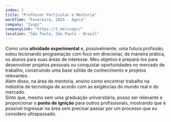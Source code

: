 ```yaml
---
index: 1
title: "Professor Particular e Mentoria"
workTime: "Fevereiro, 2025 - Agora"
company: "Ivopc"
companyLink: "https://t.me/ivopc/"
location: "São Paulo, São Paulo - Brasil"
---
```

<p>
Como uma <b>atividade experimental</b> e, possivelmente, uma futura profissão, estou lecionando programação com foco em direcionar, de maneira prática, os alunos para suas áreas de interesse. Meu objetivo é prepará-los para desenvolver projetos pessoais ou conquistar oportunidades no mercado de trabalho, construindo uma base sólida de conhecimento e projetos relevantes.<br>
Além disso, na área de mentoria, ensino como encontrar trabalho na indústria de tecnologia de acordo com as exigências do mundo real e do mercado.<br>
Sinto que, mesmo sem uma graduação universitária, posso ser relevante e proporcionar o <b>ponto de ignição</b> para outros profissionais, mostrando que é possível ingressar na área sem precisar passar por um processo que eu considero ultrapassado.
</p>
<ul style="display: none;">
    <li><i>Marcos Calvacante</i>: Conheci ele em ambientes de estudos e ao eu entrar como Desenvolvedor Junior na Ortiz Gaming alguns meses.</li>
    <li><i>Solum D'angel</i>: Conheci ela em ambientes de estudos e ao eu entrar como Desenvolvedor Junior na Ortiz Gaming alguns meses.</li>
</ul>